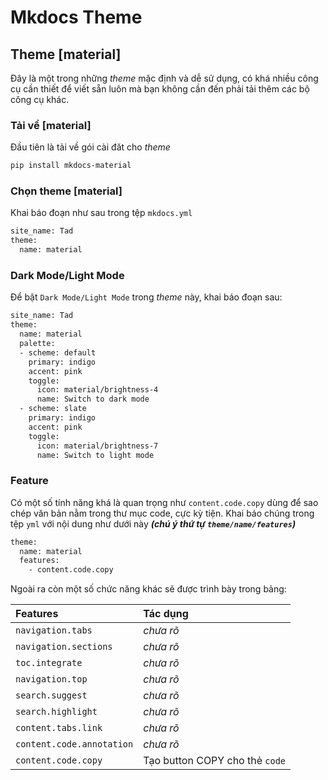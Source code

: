 # Mkdocs Theme

## Theme \[material\]

Đây là một trong những _theme_ mặc định và dễ sử dụng, có khá nhiều công cụ cần thiết để viết sẵn luôn mà bạn không cần đến phải tải thêm các bộ công cụ khác.

### Tải về \[material\]

Đầu tiên là tải về gói cài đăt cho _theme_

```bash
pip install mkdocs-material
```

### Chọn theme \[material\]

Khai báo đoạn như sau trong tệp `mkdocs.yml`

```bash
site_name: Tad
theme:
  name: material
```

### Dark Mode/Light Mode

Để bật `Dark Mode/Light Mode` trong _theme_ này, khai báo đoạn sau:

```bash
site_name: Tad
theme:
  name: material
  palette:
  - scheme: default
    primary: indigo
    accent: pink
    toggle:
      icon: material/brightness-4
      name: Switch to dark mode
  - scheme: slate
    primary: indigo
    accent: pink
    toggle:
      icon: material/brightness-7
      name: Switch to light mode
```

### Feature

Có một số tính năng khá là quan trọng như `content.code.copy` dùng để sao chép văn bản nằm trong thư mục code, cực kỳ tiện. Khai báo chúng trong tệp `yml` với nội dung như dưới này ___(chú ý thứ tự `theme/name/features`)___

```bash
theme:
  name: material
  features:
    - content.code.copy
```

Ngoài ra còn một số chức năng khác sẽ được trình bày trong bảng:

<div class="center-table" markdown>

| Features                  | Tác dụng                       |
| :------------------------ | :----------------------------- |
| `navigation.tabs`         | _chưa rõ_                      |
| `navigation.sections`     | _chưa rõ_                      |
| `toc.integrate`           | _chưa rõ_                      |
| `navigation.top`          | _chưa rõ_                      |
| `search.suggest`          | _chưa rõ_                      |
| `search.highlight`        | _chưa rõ_                      |
| `content.tabs.link`       | _chưa rõ_                      |
| `content.code.annotation` | _chưa rõ_                      |
| `content.code.copy`       | Tạo button COPY cho thẻ `code` |

</div>